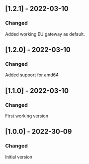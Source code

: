## [1.2.1] - 2022-03-10
### Changed
 Added working EU gateway as default.

## [1.2.0] - 2022-03-10
### Changed
 Added support for amd64

## [1.1.0] - 2022-03-10
### Changed
 First working version

## [1.0.0] - 2022-30-09
### Changed
 Initial version
